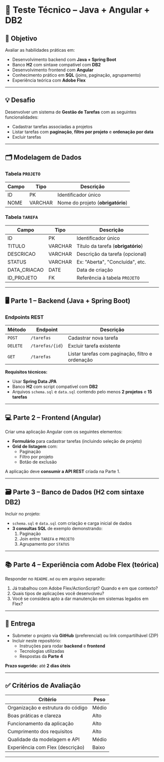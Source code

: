 # 🧩 Teste Técnico – Java + Angular + DB2

## 🎯 Objetivo

Avaliar as habilidades práticas em:

- Desenvolvimento backend com **Java + Spring Boot**
- Banco **H2** com sintaxe compatível com **DB2**
- Desenvolvimento frontend com **Angular**
- Conhecimento prático em **SQL** (joins, paginação, agrupamento)
- Experiência teórica com **Adobe Flex**

---

## 💡 Desafio

Desenvolver um sistema de **Gestão de Tarefas** com as seguintes funcionalidades:

- Cadastrar tarefas associadas a projetos  
- Listar tarefas com **paginação**, **filtro por projeto** e **ordenação por data**  
- Excluir tarefas  

---

## 🗂️ Modelagem de Dados

### Tabela `PROJETO`
| Campo | Tipo | Descrição |
|--------|------|-----------|
| ID | PK | Identificador único |
| NOME | VARCHAR | Nome do projeto (**obrigatório**) |

### Tabela `TAREFA`
| Campo | Tipo | Descrição |
|--------|------|-----------|
| ID | PK | Identificador único |
| TITULO | VARCHAR | Título da tarefa (**obrigatório**) |
| DESCRICAO | VARCHAR | Descrição da tarefa (opcional) |
| STATUS | VARCHAR | Ex: "Aberta", "Concluída", etc. |
| DATA_CRIACAO | DATE | Data de criação |
| ID_PROJETO | FK | Referência à tabela `PROJETO` |

---

## 🖥️ Parte 1 – Backend (Java + Spring Boot)

### Endpoints REST

| Método | Endpoint | Descrição |
|---------|-----------|-----------|
| `POST` | `/tarefas` | Cadastrar nova tarefa |
| `DELETE` | `/tarefas/{id}` | Excluir tarefa existente |
| `GET` | `/tarefas` | Listar tarefas com paginação, filtro e ordenação |

**Requisitos técnicos:**
- Usar **Spring Data JPA**
- Banco **H2** com script compatível com **DB2**
- Arquivos `schema.sql` e `data.sql` contendo pelo menos **2 projetos** e **15 tarefas**

---

## 💻 Parte 2 – Frontend (Angular)

Criar uma aplicação Angular com os seguintes elementos:

- **Formulário** para cadastrar tarefas (incluindo seleção de projeto)
- **Grid de listagem** com:
  - Paginação
  - Filtro por projeto
  - Botão de exclusão

A aplicação deve **consumir a API REST** criada na Parte 1.

---

## 🗃️ Parte 3 – Banco de Dados (H2 com sintaxe DB2)

Incluir no projeto:

- `schema.sql` e `data.sql` com criação e carga inicial de dados  
- **3 consultas SQL** de exemplo demonstrando:
  1. Paginação  
  2. Join entre `TAREFA` e `PROJETO`  
  3. Agrupamento por `STATUS`

---

## 📚 Parte 4 – Experiência com Adobe Flex (teórica)

Responder no `README.md` ou em arquivo separado:

1. Já trabalhou com Adobe Flex/ActionScript? Quando e em que contexto?  
2. Quais tipos de aplicações você desenvolveu?  
3. Você se considera apto a dar manutenção em sistemas legados em Flex?  

---

## 🚀 Entrega

- Submeter o projeto via **GitHub** (preferencial) ou link compartilhável (ZIP)  
- Incluir neste repositório:
  - Instruções para rodar **backend** e **frontend**
  - Tecnologias utilizadas
  - Respostas da **Parte 4**

**Prazo sugerido:** até **2 dias úteis**

---

## ✅ Critérios de Avaliação

| Critério | Peso |
|-----------|------|
| Organização e estrutura do código | Médio |
| Boas práticas e clareza | Alto |
| Funcionamento da aplicação | Alto |
| Cumprimento dos requisitos | Alto |
| Qualidade da modelagem e API | Médio |
| Experiência com Flex (descrição) | Baixo |

---

